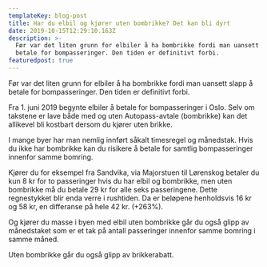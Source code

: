 ```yaml
---
templateKey: blog-post
title: Har du elbil og kjører uten bombrikke? Det kan bli dyrt
date: 2019-10-15T12:29:10.163Z
description: >-
  Før var det liten grunn for elbiler å ha bombrikke fordi man uansett slapp å
  betale for bompasseringer. Den tiden er definitivt forbi.
featuredpost: true
---
```

Før var det liten grunn for elbiler å ha bombrikke fordi man uansett slapp å betale for bompasseringer. Den tiden er definitivt forbi.



Fra 1. juni 2019 begynte elbiler å betale for bompasseringer i Oslo. Selv om takstene er lave både med og uten Autopass-avtale (bombrikke) kan det allikevel bli kostbart dersom du kjører uten brikke.



I mange byer har man nemlig innført såkalt timesregel og månedstak. Hvis du ikke har bombrikke kan du risikere å betale for samtlig bompasseringer innenfor samme bomring.



Kjører du for eksempel fra Sandvika, via Majorstuen til Lørenskog betaler du kun 8 kr for to passeringer hvis du har elbil og bombrikke, men uten bombrikke må du betale 29 kr for alle seks passeringene. Dette regnestykket blir enda verre i rushtiden. Da er beløpene henholdsvis 16 kr og 58 kr, en differanse på hele 42 kr. (+263%).



Og kjører du masse i byen med elbil uten bombrikke går du også glipp av månedstaket som er et tak på antall passeringer innenfor samme bomring i samme måned.



Uten bombrikke går du også glipp av brikkerabatt.
